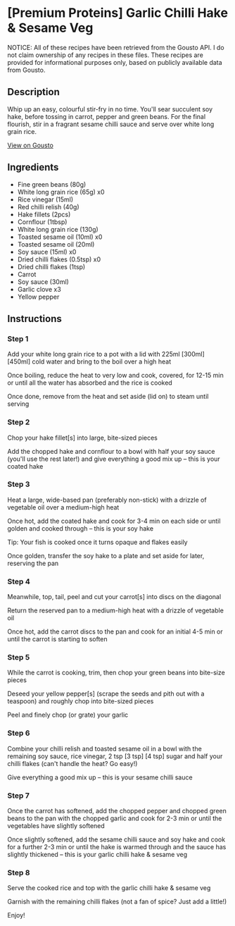 # [Premium Proteins] Garlic Chilli Hake & Sesame Veg

NOTICE: All of these recipes have been retrieved from the Gousto API. I do not claim ownership of any recipes in these files. These recipes are provided for informational purposes only, based on publicly available data from Gousto.

## Description

Whip up an easy, colourful stir-fry in no time. You'll sear succulent soy hake, before tossing in carrot, pepper and green beans. For the final flourish, stir in a fragrant sesame chilli sauce and serve over white long grain rice.

[View on Gousto](https://www.gousto.co.uk/recipes/cookbook/premium-proteins-garlic-chilli-hake-sesame-veg)

## Ingredients

- Fine green beans (80g)
- White long grain rice (65g) x0
- Rice vinegar (15ml)
- Red chilli relish (40g)
- Hake fillets (2pcs)
- Cornflour (1tbsp)
- White long grain rice (130g)
- Toasted sesame oil (10ml) x0
- Toasted sesame oil (20ml)
- Soy sauce (15ml) x0
- Dried chilli flakes (0.5tsp) x0
- Dried chilli flakes (1tsp)
- Carrot
- Soy sauce (30ml)
- Garlic clove x3
- Yellow pepper

## Instructions

### Step 1

Add your white long grain rice to a pot with a lid with 225ml <span class="text-purple">[300ml] </span><span class="text-danger">[450ml]</span> cold water and bring to the boil over a high heat

Once boiling, reduce the heat to very low and cook, covered, for 12-15 min or until all the water has absorbed and the rice is cooked

Once done, remove from the heat and set aside (lid on) to steam until serving

### Step 2

Chop your hake fillet[s] into large, bite-sized pieces

Add the chopped hake and cornflour to a bowl with half your soy sauce (you'll use the rest later!) and give everything a good mix up – this is your coated hake

### Step 3

Heat a large, wide-based pan (preferably non-stick) with a drizzle of vegetable oil over a medium-high heat

Once hot, add the coated hake and cook for 3-4 min on each side or until golden and cooked through – this is your soy hake

Tip: Your fish is cooked once it turns opaque and flakes easily

Once golden, transfer the soy hake to a plate and set aside for later, reserving the pan

### Step 4

Meanwhile, top, tail, peel and cut your carrot[s] into discs on the diagonal

Return the reserved pan to a medium-high heat with a drizzle of vegetable oil

Once hot, add the carrot discs to the pan and cook for an initial 4-5 min or until the carrot is starting to soften

### Step 5

While the carrot is cooking, trim, then chop your green beans into bite-size pieces

Deseed your yellow pepper[s] (scrape the seeds and pith out with a teaspoon) and roughly chop into bite-sized pieces

Peel and finely chop (or grate) your garlic

### Step 6

Combine your chilli relish and toasted sesame oil in a bowl with the remaining soy sauce, rice vinegar, 2 tsp <span class="text-purple">[3 tsp]</span> <span class="text-danger">[4 tsp] </span>sugar and half your chilli flakes (can't handle the heat? Go easy!)

Give everything a good mix up – this is your sesame chilli sauce

### Step 7

Once the carrot has softened, add the chopped pepper and chopped green beans to the pan with the chopped garlic and cook for 2-3 min or until the vegetables have slightly softened

Once slightly softened, add the sesame chilli sauce and soy hake and cook for a further 2-3 min or until the hake is warmed through and the sauce has slightly thickened – this is your garlic chilli hake & sesame veg

### Step 8

Serve the cooked rice and top with the garlic chilli hake & sesame veg

Garnish with the remaining chilli flakes (not a fan of spice? Just add a little!)

Enjoy!

